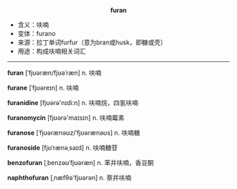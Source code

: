 
**<center>furan</center>**

- <span class="definition">含义：呋喃</span>
- <span class="definition">变体：furano</span>
- <span class="definition">来源：拉丁单词furfur（意为bran或husk，即糠或壳）</span>
- <span class="definition">用途：构成呋喃相关词汇</span>

---

<span class="vocabulary">**furan**</span> [ˈfjʊəræn/fjʊəˈræn] n. 呋喃

<span class="vocabulary">**furane**</span> [ˈfjʊəreɪn] n. 呋喃

<span class="vocabulary">**furanidine**</span> [fjʊərə'nɪdi:n] n. 呋喃烷，四氢呋喃

<span class="vocabulary">**furanomycin**</span> [fjʊərə'maɪsɪn] n. 呋喃霉素

<span class="vocabulary">**furanose**</span> [ˈfjʊərænəʊz/ˈfjʊərænəʊs] n. 呋喃糖

<span class="vocabulary">**furanoside**</span> [fjʊˈrænəˌsaɪd] n. 呋喃糖苷

<span class="vocabulary">**benzofuran**</span> [ˌbenzəʊˈfjʊəræn] n. 苯并呋喃，香豆酮

<span class="vocabulary">**naphthofuran**</span> [ˌnæfθә'fjʊәrәn] n. 萘并呋喃
